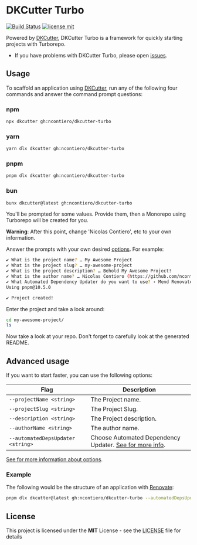# DKCutter Turbo

[![Build Status](https://img.shields.io/github/actions/workflow/status/ncontiero/dkcutter-turbo/ci.yml?branch=main)](https://github.com/ncontiero/dkcutter-turbo/actions/workflows/ci.yml?query=branch%3Amain)
[![license mit](https://img.shields.io/badge/licence-MIT-5613B8)](LICENSE)

Powered by [DKCutter](https://github.com/ncontiero/dkcutter), DKCutter Turbo is a framework for quickly starting projects with Turborepo.

- If you have problems with DKCutter Turbo, please open [issues](https://github.com/ncontiero/dkcutter-turbo/issues/new).

## Usage

To scaffold an application using [DKCutter](https://github.com/ncontiero/dkcutter), run any of the following four commands and answer the command prompt questions:

### npm

```bash
npx dkcutter gh:ncontiero/dkcutter-turbo
```

### yarn

```bash
yarn dlx dkcutter gh:ncontiero/dkcutter-turbo
```

### pnpm

```bash
pnpm dlx dkcutter gh:ncontiero/dkcutter-turbo
```

### bun

```bash
bunx dkcutter@latest gh:ncontiero/dkcutter-turbo
```

You'll be prompted for some values. Provide them, then a Monorepo using Turborepo will be created for you.

**Warning**: After this point, change 'Nicolas Contiero', etc to your own information.

Answer the prompts with your own desired [options][options-url]. For example:

```bash
✔ What is the project name? … My Awesome Project
✔ What is the project slug? … my-awesome-project
✔ What is the project description? … Behold My Awesome Project!
✔ What is the author name? … Nicolas Contiero (https://github.com/ncontiero)
✔ What Automated Dependency Updater do you want to use? › Mend Renovate
Using pnpm@10.5.0

✔ Project created!
```

Enter the project and take a look around:

```bash
cd my-awesome-project/
ls
```

Now take a look at your repo. Don't forget to carefully look at the generated README.

## Advanced usage

If you want to start faster, you can use the following options:

| Flag                              | Description                                                                                      |
| --------------------------------- | ------------------------------------------------------------------------------------------------ |
| `--projectName <string>`          | The Project name.                                                                                |
| `--projectSlug <string>`          | The Project Slug.                                                                                |
| `--description <string>`          | The Project description.                                                                         |
| `--authorName <string>`           | The author name.                                                                                 |
| `--automatedDepsUpdater <string>` | Choose Automated Dependency Updater. [See for more info][options-url].                           |

[See for more information about options][options-url].

[options-url]: ./docs/project-generation-options.md

### Example

The following would be the structure of an application with [Renovate](https://github.com/renovatebot/renovate):

```bash
pnpm dlx dkcutter@latest gh:ncontiero/dkcutter-turbo --automatedDepsUpdater renovate
```

## License

This project is licensed under the **MIT** License - see the [LICENSE](./LICENSE) file for details
